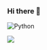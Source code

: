 ### Hi there 👋

![Python](https://img.shields.io/badge/-Python-000?&logo=Python)

![](https://github-readme-stats.vercel.app/api?username=Mutou-nan)






